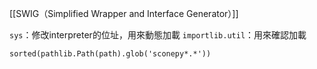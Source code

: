 [[SWIG（Simplified Wrapper and Interface Generator）]]

`sys`：修改interpreter的位址，用來動態加載
`importlib.util`：用來確認加載

```
sorted(pathlib.Path(path).glob('sconepy*.*'))
```
